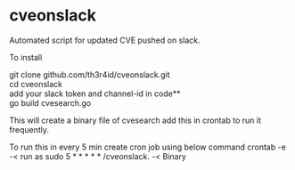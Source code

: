 # cveonslack
Automated script for updated CVE pushed on slack.

To install

git clone github.com/th3r4id/cveonslack.git\
cd cveonslack\
add your slack token and channel-id in code**\
go build cvesearch.go

This will create a binary file of cvesearch add this in crontab to run it frequently.

To run this in every 5 min create cron job using below command
crontab -e -< run as sudo
5 * * * * * /cveonslack.   -< Binary
